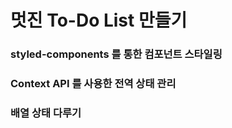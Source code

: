 # 멋진 To-Do List 만들기

### styled-components 를 통한 컴포넌트 스타일링

### Context API 를 사용한 전역 상태 관리

### 배열 상태 다루기


